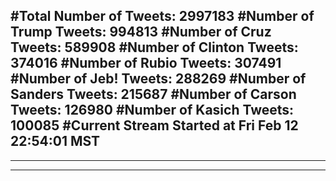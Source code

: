 #Total Number of Tweets: 2997183 
#Number of Trump Tweets: 994813
#Number of Cruz Tweets: 589908
#Number of Clinton Tweets: 374016
#Number of Rubio Tweets: 307491
#Number of Jeb! Tweets: 288269
#Number of Sanders Tweets: 215687
#Number of Carson Tweets: 126980
#Number of Kasich Tweets: 100085
#Current Stream Started at Fri Feb 12 22:54:01 MST
---
---
---
